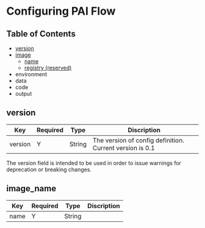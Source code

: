 # Configuring PAI Flow

## Table of Contents
- [version](#version)
- [image](#image)
  - [name](#name)
  - [registry (reserved)](#registry)
- environment
- data
- code
- output

## version

| Key     | Required | Type   | Discription                                              |
|---------|----------|--------|----------------------------------------------------------|
| version | Y        | String | The version of config definition. Current version is 0.1 |

The version field is intended to be used in order to issue warnings for deprecation or breaking changes.

## image_name

| Key     | Required | Type   | Discription                                              |
|---------|----------|--------|----------------------------------------------------------|
| name    | Y        | String |  |